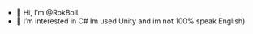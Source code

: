 - 👋 Hi, I’m @RokBolL
- 👀 I’m interested in C#
Im used Unity and im not 100% speak English)

<!---
RokBolL/RokBolL is a ✨ special ✨ repository because its `README.md` (this file) appears on your GitHub profile.
You can click the Preview link to take a look at your changes.
--->
